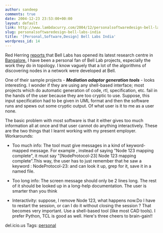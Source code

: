 ```yaml
---
author: sandeep
comments: true
date: 2004-12-23 23:53:00+00:00
layout: default
link: http://www.lambdacurry.com/2004/12/personalsoftwaredesign-bell-labs-india/
slug: personalsoftwaredesign-bell-labs-india
title: '[Personal,Software,Design] Bell Labs India'
wordpress_id: 14
---
```


Red Herring [reports ](http://www.redherring.com/Article.aspx?a=11088&hed=Bell+Labs+looks+east)that Bell Labs has opened its latest research centre in [Bangalore.](http://www.bell-labs.com/org/bl-india/default.html) I have been a personal fan of Bell Lab projects, especially the work they do in topology. I know vaguely that a lot of the algorithms of discovering nodes in a network were developed at Bell.

One of their sample projects - **_Mediation adaptor generation tools_** - looks interesting.
I wonder if they are using any shell-based interface; most projects which do automatic generation of code, rtl, specification, etc. fail in the hands of the user because they are too cryptic to use.
Suppose, this input specification had to be given in UML format and then the software runs and spews out some cryptic output. Of what user is it to me as a user none.

The basic problem with most software is that it either gives too much information all at once and that user cannot do anything interactively. These are the two things that I learnt working with my present employer.
Workarounds:


  
  * Too much info:  The tool must give messages in a kind of keyword-mapped message. For example , instead of saying "Node 123 mapping complete", it must say "[NodeProtocol-23] Node 123 mapping complete".This way, the user has to just remember that he saw a keyword : NodeProtocol-23: and can look it up, grep for it, save it in a named file.
  
  
  * Too long info: The screen message should only be 2 lines long. The rest of it should be looked up in a long-help documentation. The user is smarter than you think
  
  * Interactivity: suppose, I remove Node 123, what happens now.Do I have to restart the session, or can I do it without closing the session ? That becomes very important. Use a shell-based tool (like most CAD tools). I prefer Python, TCL is good as well.
Here's three cheers to brain-gain!!

del.icio.us Tags: [personal](http://del.icio.us/sss8ue/personal)
